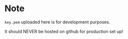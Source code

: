 # Note

`key.pem` uploaded here is for development purposes.

It should NEVER be hosted on github for production set up!
